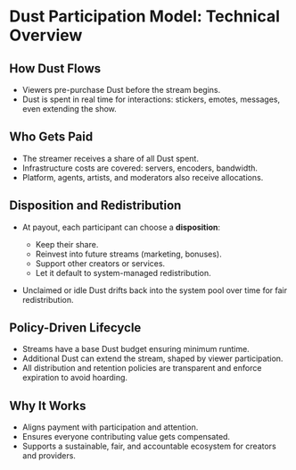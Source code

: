 # Dust Participation Model: Technical Overview

## How Dust Flows

* Viewers pre-purchase Dust before the stream begins.
* Dust is spent in real time for interactions: stickers, emotes, messages, even extending the show.

## Who Gets Paid

* The streamer receives a share of all Dust spent.
* Infrastructure costs are covered: servers, encoders, bandwidth.
* Platform, agents, artists, and moderators also receive allocations.

## Disposition and Redistribution

* At payout, each participant can choose a **disposition**:

  * Keep their share.
  * Reinvest into future streams (marketing, bonuses).
  * Support other creators or services.
  * Let it default to system-managed redistribution.
* Unclaimed or idle Dust drifts back into the system pool over time for fair redistribution.

## Policy-Driven Lifecycle

* Streams have a base Dust budget ensuring minimum runtime.
* Additional Dust can extend the stream, shaped by viewer participation.
* All distribution and retention policies are transparent and enforce expiration to avoid hoarding.

## Why It Works

* Aligns payment with participation and attention.
* Ensures everyone contributing value gets compensated.
* Supports a sustainable, fair, and accountable ecosystem for creators and providers.
